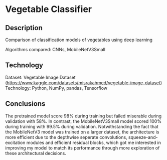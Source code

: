 # Vegetable Classifier

## Description
Comparison of classification models of vegetables using deep learning <br/>

Algorithms compared: CNNs, MobileNetV3Small


## Technology
Dataset: Vegetable Image Dataset (https://www.kaggle.com/datasets/misrakahmed/vegetable-image-dataset) <br/>
Technology: Python, NumPy, pandas, Tensorflow

## Conclusions
The pretrained model score 98% during training but failed miserable during validation with 58%. In contrast, the MobileNetV3Small model scored 100% during training with 99.5% during validation. Notwithstanding the fact that the MobileNetV3 model was trained on a larger dataset, the architecture is more efficient due to the depthwise seperate convolutions, squeeze-and-excitation modules and efficient residual blocks, which got me interested in improving my model to match its performance through more exploration of these architectural decisions.
